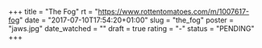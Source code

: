 +++
title = "The Fog"
rt = "https://www.rottentomatoes.com/m/1007617-fog"
date = "2017-07-10T17:54:20+01:00"
slug = "the_fog"
poster = "jaws.jpg"
date_watched = ""
draft = true
rating = "-"
status = "PENDING"
+++